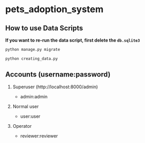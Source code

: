 # pets_adoption_system


## How to use Data Scripts

**If you want to re-run the data script, first delete the `db.sqlite3`**

```bash
python manage.py migrate

python creating_data.py
```


## Accounts (username:password)
1. Superuser (http://localhost:8000/admin)
    - admin:admin

2. Normal user
    - user:user

3. Operator
    - reviewer:reviewer
